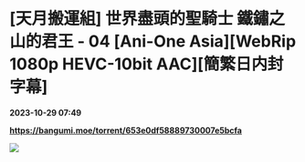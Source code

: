 # [天月搬運組] 世界盡頭的聖騎士 鐵鏽之山的君王 - 04 [Ani-One Asia][WebRip 1080p HEVC-10bit AAC][簡繁日内封字幕]

**2023-10-29 07:49**

**https://bangumi.moe/torrent/653e0df58889730007e5bcfa**

![](https://i.ytimg.com/vi/gLkCOrQzZjg/hq720.jpg)